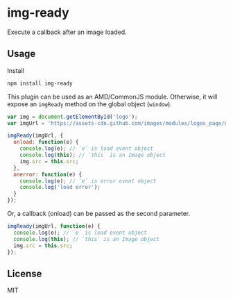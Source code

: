 # img-ready

Execute a callback after an image loaded.

## Usage

Install

```bash
npm install img-ready
```


This plugin can be used as an AMD/CommonJS module. Otherwise, it will expose an `imgReady` method on the global object (`window`).

```js
var img = document.getElementById('logo');
var imgUrl = 'https://assets-cdn.github.com/images/modules/logos_page/Octocat.png';

imgReady(imgUrl, {
  onload: function(e) {
    console.log(e); // `e` is load event object
    console.log(this); // `this` is an Image object
    img.src = this.src;
  },
  onerror: function(e) {
    console.log(e); // `e` is error event object
    console.log('load error');
  }
});
```

Or, a callback (onload) can be passed as the second parameter.

```js
imgReady(imgUrl, function(e) {
  console.log(e); // `e` is load event object
  console.log(this); // `this` is an Image object
  img.src = this.src;
});
```

## License

MIT
